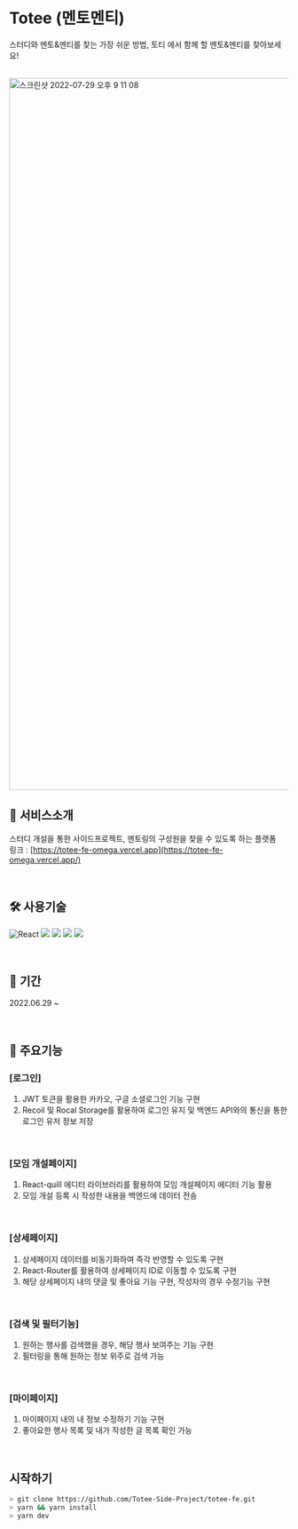 # Totee (멘토멘티)

스터디와 멘토&멘티를 찾는 가장 쉬운 방법, 토티 에서 함께 할 멘토&멘티를 찾아보세요!

</br>
<img width="1283" alt="스크린샷 2022-07-29 오후 9 11 08" src="https://user-images.githubusercontent.com/103479322/181755751-c6af623b-7ca9-4a79-8119-88cc33f4a961.png">

</br>

##  💁 서비스소개
스터디 개설을 통한 사이드프로젝트, 멘토링의 구성원을 찾을 수 있도록 하는 플랫폼
</br>
링크 : [https://totee-fe-omega.vercel.app](https://totee-fe-omega.vercel.app/)

</br>

## 🛠 사용기술

![React](https://img.shields.io/badge/react-%2320232a.svg?style=for-the-badge&logo=react&logoColor=%2361DAFB) 
<img src="https://img.shields.io/badge/recoil-%23593d88.svg?style=for-the-badge&logo=recoil&logoColor=white"> 
<img src="https://img.shields.io/badge/sass-CC6699?style=for-the-badge&logo=sass&logoColor=white"/>
<img src="https://img.shields.io/badge/TypeScript-3178C6?style=for-the-badge&logo=TypeScript&logoColor=white"/>
<img src="https://img.shields.io/badge/React Query-FF4154?style=for-the-badge&logo=React Query&logoColor=white"/>

</br>

## 📅 기간

2022.06.29 ~ 


</br>

##  🚀 주요기능

### [로그인]
1. JWT 토큰을 활용한 카카오, 구글 소셜로그인 기능 구현
2. Recoil 및 Rocal Storage를 활용하여 로그인 유지 및 백엔드 API와의 통신을 통한 로그인 유저 정보 저장

</br>

### [모임 개설페이지]
1. React-quill 에디터 라이브러리를 활용하여 모임 개설페이지 에디터 기능 활용
2. 모임 개설 등록 시 작성한 내용을 백엔드에 데이터 전송

</br>

### [상세페이지]
1. 상세페이지 데이터를 비동기화하여 즉각 반영할 수 있도록 구현
2. React-Router를 활용하여 상세페이지 ID로 이동할 수 있도록 구현
3. 해당 상세페이지 내의 댓글 및 좋아요 기능 구현, 작성자의 경우 수정기능 구현

</br>

### [검색 및 필터기능]
1. 원하는 행사를 검색했을 경우, 해당 행사 보여주는 기능 구현
2. 필터링을 통해 원하는 정보 위주로 검색 가능

</br>

### [마이페이지]
1. 마이페이지 내의 내 정보 수정하기 기능 구현
2. 좋아요한 행사 목록 및 내가 작성한 글 목록 확인 가능

</br>

## 시작하기

```bash
> git clone https://github.com/Totee-Side-Project/totee-fe.git
> yarn && yarn install
> yarn dev
```
